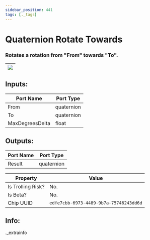 ```yaml
---
sidebar_position: 441
tags: [._tags]
---
```


# Quaternion Rotate Towards


### Rotates a rotation from "From" towards "To".

| ![](https://images-ext-2.discordapp.net/external/MPmIaQzlEPmgGWlgi-WxBBXt0Bjv_zWPkg1y1f_sy3s/https/www.recroomcircuits.com/image/circuit/absolute-value?width=206&height=108) |
|-----|

## Inputs:
| Port Name | Port Type |
|-----------|-----------|
| From | quaternion |
| To | quaternion |
| MaxDegreesDelta | float |

## Outputs:
| Port Name | Port Type |
|-----------|-----------|
| Result | quaternion | 

| Property  | Value |
|-------------------|-----------|
| Is Trolling Risk? | No. |
| Is Beta? | No. |
| Chip UUID | `edfe7cbb-6973-4489-9b7a-75746243dd6d` |

## Info:
._extrainfo